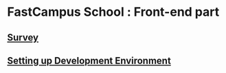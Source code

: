 # FastCampus School : Front-end part

## [Survey](https://goo.gl/forms/tnOcfJkUz5w3ICfm2)

## [Setting up Development Environment](https://github.com/ungmo2/FCS-FE/blob/master/dev-env/dev-env.md)